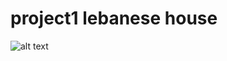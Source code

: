 # project1 lebanese house
![alt text](https://github.com/rawand719/project1-lebanese-house/blob/main/image/RR%20LEBANESE%20HOUSE%20.png) 
